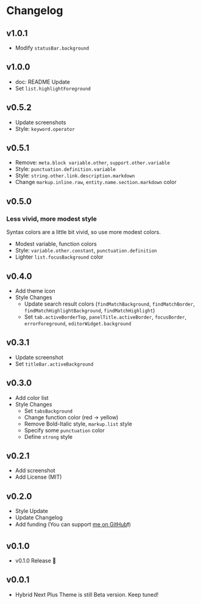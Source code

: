 # Changelog

## v1.0.1

- Modify `statusBar.background`

## v1.0.0

- doc: README Update
- Set `list.highlightForeground`

## v0.5.2

- Update screenshots
- Style: `keyword.operator`

## v0.5.1

- Remove: `meta.block variable.other`, `support.other.variable`
- Style: `punctuation.definition.variable`
- Style: `string.other.link.description.markdown`
- Change `markup.inline.raw`, `entity.name.section.markdown` color

## v0.5.0

### Less vivid, more modest style

Syntax colors are a little bit vivid, so use more modest colors.

- Modest variable, function colors
- Style: `variable.other.constant`, `punctuation.definition`
- Lighter `list.focusBackground` color

## v0.4.0

- Add theme icon
- Style Changes
  - Update search result colors (`findMatchBackground`, `findMatchBorder`, `findMatchHighlightBackground`, `findMatchHighlight`)
  - Set `tab.activeBorderTop`, `panelTitle.activeBorder`, `focusBorder`, `errorForeground`, `editorWidget.background`

## v0.3.1

- Update screenshot
- Set `titleBar.activeBackground`

## v0.3.0

- Add color list
- Style Changes
  - Set `tabsBackground`
  - Change function color (red → yellow)
  - Remove Bold-Italic style, `markup.list` style
  - Specify some `punctuation` color
  - Define `strong` style

## v0.2.1

- Add screenshot
- Add License (MIT)

## v0.2.0

- Style Update
- Update Changelog
- Add funding (You can support [me on GitHub](https://github.com/toshimaru)❗️)

## v0.1.0

- v0.1.0 Release 🎉

## v0.0.1

- Hybrid Next Plus Theme is still Beta version. Keep tuned!
